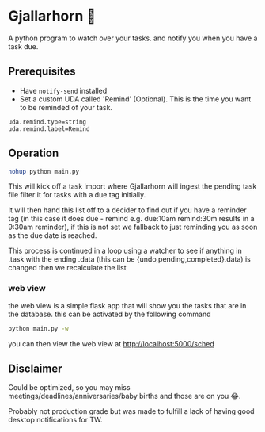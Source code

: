 # Gjallarhorn 📯

A python program to watch over your tasks. and notify you when you have a task due.

## Prerequisites

* Have `notify-send` installed
* Set a custom UDA called 'Remind' (Optional). This is the time you want to be reminded of your task.

```shell
uda.remind.type=string
uda.remind.label=Remind
```

## Operation

```bash
nohup python main.py
```

This will kick off a task import where Gjallarhorn will ingest the pending task file
filter it for tasks with a due tag initially.

It will then hand this list off to a decider to find out if you have a reminder tag (in this case it does due - remind e.g. due:10am remind:30m results in a 9:30am reminder), if this is not set we fallback to just reminding you as soon as the due date is reached.

This process is continued in a loop using a watcher to see if anything in .task with the ending .data (this can be {undo,pending,completed}.data) is changed then we recalculate the list

### web view

the web view is a simple flask app that will show you the tasks that are in the database.
this can be activated by the following command

```bash
python main.py -w
```

you can then view the web view at <http://localhost:5000/sched>

## Disclaimer

Could be optimized, so you may miss meetings/deadlines/anniversaries/baby births and those are on you 😂.

Probably not production grade but was made to fulfill a lack of having good desktop notifications for TW.

